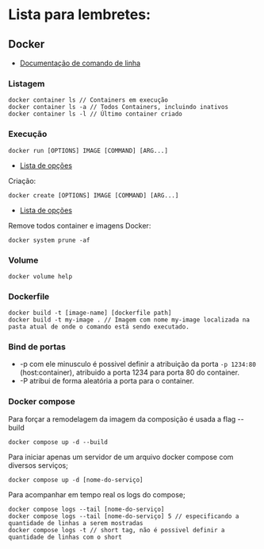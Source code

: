 # Lista para lembretes:

## Docker

- [Documentação de comando de linha](https://docs.docker.com/engine/reference/commandline/docker/)

### Listagem
```
docker container ls // Containers em execução
docker container ls -a // Todos Containers, incluindo inativos
docker container ls -l // Último container criado
```

### Execução
```
docker run [OPTIONS] IMAGE [COMMAND] [ARG...]
```
- [Lista de opções](https://docs.docker.com/engine/reference/commandline/run/)

Criação:
```
docker create [OPTIONS] IMAGE [COMMAND] [ARG...]
```
- [Lista de opções](https://docs.docker.com/engine/reference/commandline/create/)

Remove todos container e imagens Docker:
```
docker system prune -af
```

### Volume

```
docker volume help
```

### Dockerfile

```
docker build -t [image-name] [dockerfile path]
docker build -t my-image . // Imagem com nome my-image localizada na pasta atual de onde o comando está sendo executado.
```

### Bind de portas

- -p com ele minusculo é possivel definir a atribuição da porta `-p 1234:80` (host:container), atribuido a porta 1234 para porta 80 do container.
- -P atribui de forma aleatória a porta para o container.

### Docker compose

Para forçar a remodelagem da imagem da composição é usada a flag --build
```
docker compose up -d --build
```

Para iniciar apenas um servidor de um arquivo docker compose com diversos serviços;
```
docker compose up -d [nome-do-serviço]
```

Para acompanhar em tempo real os logs do compose;
```
docker compose logs --tail [nome-do-serviço]
docker compose logs --tail [nome-do-serviço] 5 // especificando a quantidade de linhas a serem mostradas
docker compose logs -t // short tag, não é possivel definir a quantidade de linhas com o short

```